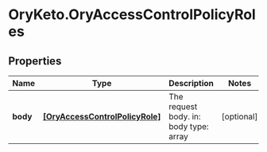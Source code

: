 # OryKeto.OryAccessControlPolicyRoles

## Properties
Name | Type | Description | Notes
------------ | ------------- | ------------- | -------------
**body** | [**[OryAccessControlPolicyRole]**](OryAccessControlPolicyRole.md) | The request body.  in: body type: array | [optional] 


